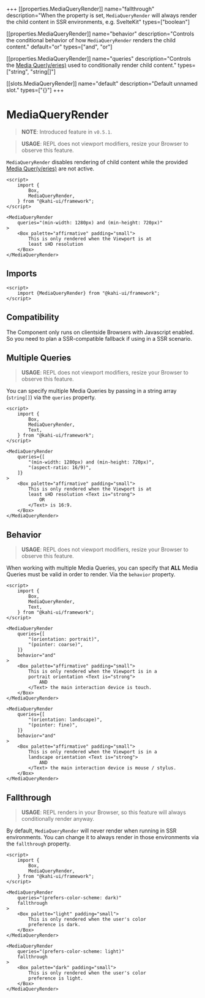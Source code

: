 +++
[[properties.MediaQueryRender]]
name="fallthrough"
description="When the property is set, `MediaQueryRender` will always render the child content in SSR environments, e.g. SvelteKit"
types=["boolean"]

[[properties.MediaQueryRender]]
name="behavior"
description="Controls the conditional behavior of how `MediaQueryRender` renders the child content."
default="or"
types=["and", "or"]

[[properties.MediaQueryRender]]
name="queries"
description="Controls the [Media Quer(y/eries)](https://developer.mozilla.org/en-US/docs/Web/CSS/@media) used to conditionally render child content."
types=["string", "string[]"]

[[slots.MediaQueryRender]]
name="default"
description="Default unnamed slot."
types=["{}"]
+++

# MediaQueryRender

> **NOTE**: Introduced feature in `v0.5.1`.

> **USAGE**: REPL does not viewport modifiers, resize your Browser to observe this feature.

`MediaQueryRender` disables rendering of child content while the provided [Media Quer(y/eries)](https://developer.mozilla.org/en-US/docs/Web/CSS/@media) are not active.

```svelte {title="MediaQueryRender Preview" mode="repl"}
<script>
    import {
        Box,
        MediaQueryRender,
    } from "@kahi-ui/framework";
</script>

<MediaQueryRender
    queries="(min-width: 1280px) and (min-height: 720px)"
>
    <Box palette="affirmative" padding="small">
        This is only rendered when the Viewport is at
        least sHD resolution
    </Box>
</MediaQueryRender>
```

## Imports

```svelte {title="MediaQueryRender Imports"}
<script>
    import {MediaQueryRender} from "@kahi-ui/framework";
</script>
```

## Compatibility

The Component only runs on clientside Browsers with Javascript enabled. So you need to plan a SSR-compatible fallback if using in a SSR scenario.

## Multiple Queries

> **USAGE**: REPL does not viewport modifiers, resize your Browser to observe this feature.

You can specify multiple Media Queries by passing in a string array (`string[]`) via the `queries` property.

```svelte {title="MediaQueryRender Multiple Queries" mode="repl"}
<script>
    import {
        Box,
        MediaQueryRender,
        Text,
    } from "@kahi-ui/framework";
</script>

<MediaQueryRender
    queries={[
        "(min-width: 1280px) and (min-height: 720px)",
        "(aspect-ratio: 16/9)",
    ]}
>
    <Box palette="affirmative" padding="small">
        This is only rendered when the Viewport is at
        least sHD resolution <Text is="strong">
            OR
        </Text> is 16:9.
    </Box>
</MediaQueryRender>
```

## Behavior

> **USAGE**: REPL does not viewport modifiers, resize your Browser to observe this feature.

When working with multiple Media Queries, you can specify that **ALL** Media Queries must be valid in order to render. Via the `behavior` property.

```svelte {title="MediaQueryRender Behavior" mode="repl"}
<script>
    import {
        Box,
        MediaQueryRender,
        Text,
    } from "@kahi-ui/framework";
</script>

<MediaQueryRender
    queries={[
        "(orientation: portrait)",
        "(pointer: coarse)",
    ]}
    behavior="and"
>
    <Box palette="affirmative" padding="small">
        This is only rendered when the Viewport is in a
        portrait orientation <Text is="strong">
            AND
        </Text> the main interaction device is touch.
    </Box>
</MediaQueryRender>

<MediaQueryRender
    queries={[
        "(orientation: landscape)",
        "(pointer: fine)",
    ]}
    behavior="and"
>
    <Box palette="affirmative" padding="small">
        This is only rendered when the Viewport is in a
        landscape orientation <Text is="strong">
            AND
        </Text> the main interaction device is mouse / stylus.
    </Box>
</MediaQueryRender>
```

## Fallthrough

> **USAGE**: REPL renders in your Browser, so this feature will always conditionally render anyway.

By default, `MediaQueryRender` will never render when running in SSR environments. You can change it to always render in those environments via the `fallthrough` property.

```svelte {title="MediaQueryRender Fallthrough" mode="repl"}
<script>
    import {
        Box,
        MediaQueryRender,
    } from "@kahi-ui/framework";
</script>

<MediaQueryRender
    queries="(prefers-color-scheme: dark)"
    fallthrough
>
    <Box palette="light" padding="small">
        This is only rendered when the user's color
        preference is dark.
    </Box>
</MediaQueryRender>

<MediaQueryRender
    queries="(prefers-color-scheme: light)"
    fallthrough
>
    <Box palette="dark" padding="small">
        This is only rendered when the user's color
        preference is light.
    </Box>
</MediaQueryRender>
```

